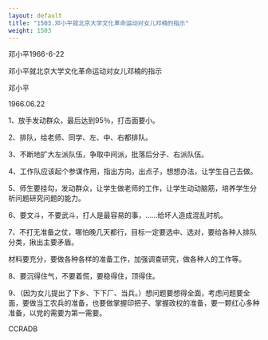 ```yaml
---
layout: default
title: "1503.邓小平就北京大学文化革命运动对女儿邓楠的指示"
weight: 1503
---
```


邓小平1966-6-22

邓小平就北京大学文化革命运动对女儿邓楠的指示

邓小平

1966.06.22

1、放手发动群众，最后达到95％，打击面要小。

2、排队，给老师、同学、左、中、右都排队。

3、不断地扩大左派队伍，争取中间派，批落后分子、右派队伍。

4、工作队应该起个参谋作用，指出方向，出点子，想想办法，让学生自己去做。

5、师生要挂勾，发动群众，让学生做老师的工作，让学生动动脑筋，培养学生分析问题研究问题的能力。

6、要文斗，不要武斗，打人是最容易的事，……给坏人造成混乱时机。

7、不打无准备之仗，哪怕晚几天都行，目标一定要选中、选对，要给各种人排队分类，揪出主要矛盾。

材料要充分，要做各种各样的准备工作，加强调查研究，做各种人的工作等。

8、要沉得住气，不要着慌，要稳得住，顶得住。

9、（因为女儿提出了下乡、下下厂、当兵。）想问题要想得全面，考虑问题要全面，要做当工农兵的准备，也要做掌握印把子、掌握政权的准备，要一颗红心多种准备，以党的需要为第一需要。

CCRADB

